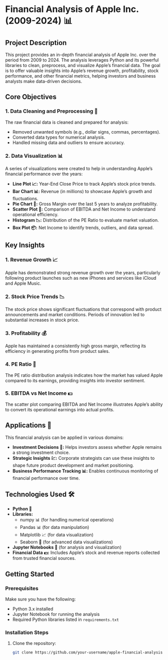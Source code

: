 # Financial Analysis of Apple Inc. (2009-2024) 📊

## Project Description
This project provides an in-depth financial analysis of Apple Inc. over the period from 2009 to 2024. The analysis leverages Python and its powerful libraries to clean, preprocess, and visualize Apple’s financial data. The goal is to offer valuable insights into Apple’s revenue growth, profitability, stock performance, and other financial metrics, helping investors and business analysts make data-driven decisions.

## Core Objectives

### 1. **Data Cleaning and Preprocessing 🧹**
The raw financial data is cleaned and prepared for analysis:
- Removed unwanted symbols (e.g., dollar signs, commas, percentages).
- Converted data types for numerical analysis.
- Handled missing data and outliers to ensure accuracy.

### 2. **Data Visualization 📊**
A series of visualizations were created to help in understanding Apple’s financial performance over the years:
- **Line Plot 📈:** Year-End Close Price to track Apple’s stock price trends.
- **Bar Chart 📊:** Revenue (in millions) to showcase Apple’s growth and fluctuations.
- **Pie Chart 🍰:** Gross Margin over the last 5 years to analyze profitability.
- **Scatter Plot 🔵:** Comparison of EBITDA and Net Income to understand operational efficiency.
- **Histogram 📉:** Distribution of the PE Ratio to evaluate market valuation.
- **Box Plot 📦:** Net Income to identify trends, outliers, and data spread.

## Key Insights

### 1. **Revenue Growth 📈**
Apple has demonstrated strong revenue growth over the years, particularly following product launches such as new iPhones and services like iCloud and Apple Music.

### 2. **Stock Price Trends 📉**
The stock price shows significant fluctuations that correspond with product announcements and market conditions. Periods of innovation led to substantial increases in stock price.

### 3. **Profitability 💰**
Apple has maintained a consistently high gross margin, reflecting its efficiency in generating profits from product sales.

### 4. **PE Ratio 🔢**
The PE ratio distribution analysis indicates how the market has valued Apple compared to its earnings, providing insights into investor sentiment.

### 5. **EBITDA vs Net Income 💵**
The scatter plot comparing EBITDA and Net Income illustrates Apple’s ability to convert its operational earnings into actual profits.

## Applications 🚀
This financial analysis can be applied in various domains:
- **Investment Decisions 🧾:** Helps investors assess whether Apple remains a strong investment choice.
- **Strategic Insights 💹:** Corporate strategists can use these insights to shape future product development and market positioning.
- **Business Performance Tracking 📊:** Enables continuous monitoring of financial performance over time.

## Technologies Used 🛠

- **Python 🐍**
- **Libraries:**
  - numpy 📊 (for handling numerical operations)
  - Pandas 📊 (for data manipulation)
  - Matplotlib 📈 (for data visualization)
  - Seaborn 🎨 (for advanced data visualizations)
- **Jupyter Notebooks 📓** (for analysis and visualization)
- **Financial Data 💵:** Includes Apple’s stock and revenue reports collected from trusted financial sources.

## Getting Started

### Prerequisites
Make sure you have the following:
- Python 3.x installed
- Jupyter Notebook for running the analysis
- Required Python libraries listed in `requirements.txt`

### Installation Steps

1. Clone the repository:
   ```bash
   git clone https://github.com/your-username/apple-financial-analysis.git
